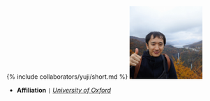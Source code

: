 {% include collaborators/yuji/short.md %}
<img src="/assets/img/collaborators/yuji.jpg" alt="Yuji Nakatsukasa" width="167" />
- **Affiliation** <code>&#124;</code> [*University of Oxford*](https://www.maths.ox.ac.uk/)
<!-- - **Role** <code>&#124;</code> Masters thesis supervisor -->